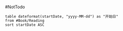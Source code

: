 #NotTodo

```dataview
table dateformat(startDate, "yyyy-MM-dd") as "开始日"
from #Book/Reading
sort startDate ASC
```